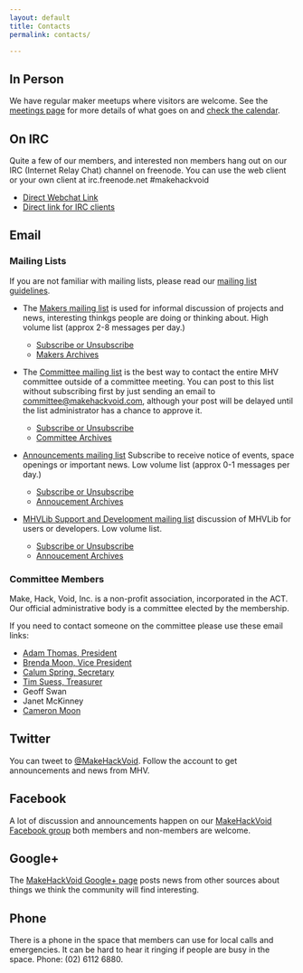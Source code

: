```yaml
---
layout: default
title: Contacts
permalink: contacts/

---
```


## In Person

We have regular maker meetups where visitors are welcome. See the [meetings page](meetings.html) for more details of what goes on and [check the calendar](https://www.google.com/calendar/embed?src=s9j75t8siijp625kfmjob13rv4%40group.calendar.google.com&ctz=Australia/Sydney).

## On IRC

Quite a few of our members, and interested non members hang out on our IRC (Internet Relay Chat) channel on freenode. You can use the web client or your own client at irc.freenode.net #makehackvoid

* [Direct Webchat Link](http://webchat.freenode.net/?channels=makehackvoid)
* [Direct link for IRC clients](irc://irc.freenode.net/makehackvoid)

## Email

### Mailing Lists

If you are not familiar with mailing lists, please read our [mailing list guidelines](mailing-list-guidelines).

* The [Makers mailing list](http://www.makehackvoid.com/mailman/listinfo/committee) is used for informal discussion of projects and news, interesting thinkgs people are doing or thinking about. High volume list (approx 2-8 messages per day.)
  * [Subscribe or Unsubscribe](http://www.makehackvoid.com/mailman/listinfo/makers)
  * [Makers Archives](http://www.makehackvoid.com/pipermail/makers/)

* The [Committee mailing list](http://www.makehackvoid.com/mailman/listinfo/committee) is the best way to contact the entire MHV committee outside of a committee meeting. You can post to this list without subscribing first by just sending an email to [committee@makehackvoid.com](committee@makehackvoid.com), although your post will be delayed until the list administrator has a chance to approve it.
   * [Subscribe or Unsubscribe](http://www.makehackvoid.com/mailman/listinfo/committee)
  * [Committee Archives](http://www.makehackvoid.com/pipermail/committee/)

* [Announcements mailing list](http://www.makehackvoid.com/mailman/listinfo/mhv-announce) Subscribe to receive notice of events, space openings or important news. Low volume list (approx 0-1 messages per day.)
  * [Subscribe or Unsubscribe](http://www.makehackvoid.com/mailman/listinfo/mhv-announce)
  * [Annoucement Archives](http://www.makehackvoid.com/pipermail/mhv-announce/)
* [MHVLib Support and Development mailing list](http://www.makehackvoid.com/mailman/listinfo/mhvlib) discussion of MHVLib for users or developers. Low volume list.
  * [Subscribe or Unsubscribe](http://www.makehackvoid.com/mailman/listinfo/mhvlib)
  * [Annoucement Archives](http://www.makehackvoid.com/pipermail/mhvlib/)

### Committee Members

Make, Hack, Void, Inc. is a non-profit association, incorporated in the ACT. Our official administrative body is a committee elected by the membership.

If you need to contact someone on the committee please use these email links:

* [Adam Thomas, President](mailto:president@makehackvoid.com)
* [Brenda Moon, Vice President](mailto:brenda@moon.net.au)
* [Calum Spring, Secretary](mailto:secretary@makehackvoid.com)
* [Tim Suess, Treasurer](mailto:treasurer@makehackvoid.com)
* Geoff Swan
* Janet McKinney
* [Cameron Moon](mailto:cameron@moon.net.au)

## Twitter

You can tweet to [@MakeHackVoid](https://twitter.com/MakeHackVoid). Follow the account to get announcements and news from MHV.

## Facebook

A lot of discussion and announcements happen on our [MakeHackVoid Facebook group](http://www.facebook.com/#!/group.php?gid=357947732276) both members and non-members are welcome.

## Google+

The [MakeHackVoid Google+ page](https://plus.google.com/b/115335799936532561135/115335799936532561135/posts) posts news from other sources about things we think the community will find interesting.

## Phone

There is a phone in the space that members can use for local calls and emergencies. It can be hard to hear it ringing if people are busy in the space. Phone: (02) 6112 6880.

